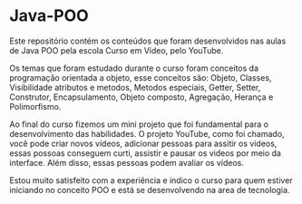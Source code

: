 # Java-POO
Este repositório contém os conteúdos que foram desenvolvidos nas aulas de Java POO pela escola Curso em Vídeo, pelo YouTube. 

Os temas que foram estudado durante o curso foram conceitos da programação orientada a objeto, esse conceitos são: Objeto, Classes, Visibilidade atributos e metodos, Metodos especiais, Getter, Setter, Construtor, Encapsulamento, Objeto composto, Agregação, Herança e Polimorfismo.

Ao final do curso fizemos um mini projeto que foi fundamental para o desenvolvimento das habilidades. O projeto YouTube, como foi chamado, você pode criar novos vídeos, adicionar pessoas para assitir os videos, essas possoas conseguem curti, assistir e pausar os videos por meio da interface. Além disso, essas pessoas podem avaliar os vídeos.

Estou muito satisfeito com a experiência e indico o curso para quem estiver iniciando no conceito POO e está se desenvolvendo na area de tecnologia. 
